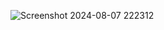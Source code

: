 ![Screenshot 2024-08-07 222312](https://github.com/user-attachments/assets/1400748f-8876-49be-95e9-94fceca3178f)
